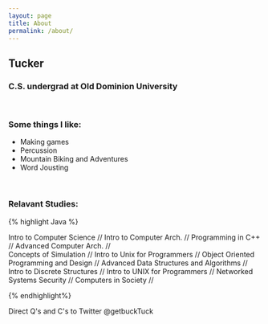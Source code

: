 ```yaml
---
layout: page
title: About
permalink: /about/
---
```

<h2>Tucker</h2>
<h3>C.S. undergrad at Old Dominion University</h3><br />
<h3>Some things I like:</h3>

* Making games
* Percussion 
* Mountain Biking and Adventures 
* Word Jousting
<br />
<h3>Relavant Studies:</h3>  

{% highlight Java %}

Intro to Computer Science
	//
Intro to Computer Arch. 
	//
Programming in C++
	//
Advanced Computer Arch.
	//	
Concepts of Simulation 
	//
Intro to Unix for Programmers
	//
Object Oriented Programming and Design
	//
Advanced Data Structures and Algorithms
	//
Intro to Discrete Structures
	//
Intro to UNIX for Programmers
	//
Networked Systems Security
	//
Computers in Society
	//

{% endhighlight%} <br />





Direct Q's and C's to Twitter @getbuckTuck 